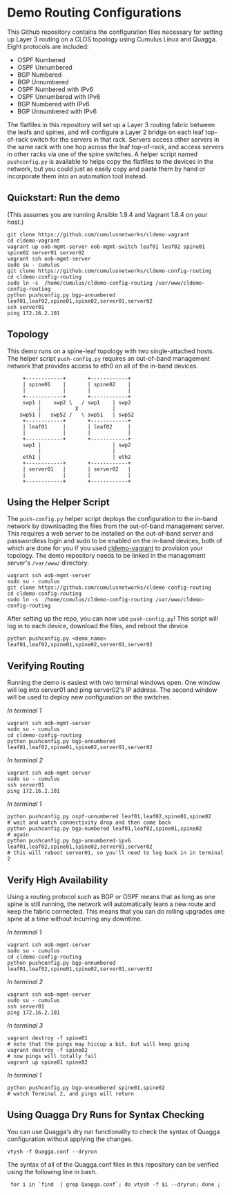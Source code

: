 Demo Routing Configurations
===========================
This Github repository contains the configuration files necessary for setting up Layer 3 routing on a CLOS topology using Cumulus Linux and Quagga. Eight protocols are included:

 * OSPF Numbered
 * OSPF Unnumbered
 * BGP Numbered
 * BGP Unnumbered
 * OSPF Numbered with IPv6
 * OSPF Unnumbered with IPv6
 * BGP Numbered with IPv6
 * BGP Unnumbered with IPv6

The flatfiles in this repository will set up a Layer 3 routing fabric between the leafs and spines, and will configure a Layer 2 bridge on each leaf top-of-rack switch for the servers in that rack. Servers access other servers in the same rack with one hop across the leaf top-of-rack, and access servers in other racks via one of the spine switches. A helper script named `pushconfig.py` is available to helps copy the flatfiles to the devices in the network, but you could just as easily copy and paste them by hand or incorporate them into an automation tool instead.


Quickstart: Run the demo
------------------------
(This assumes you are running Ansible 1.9.4 and Vagrant 1.8.4 on your host.)

    git clone https://github.com/cumulusnetworks/cldemo-vagrant
    cd cldemo-vagrant
    vagrant up oob-mgmt-server oob-mgmt-switch leaf01 leaf02 spine01 spine02 server01 server02
    vagrant ssh oob-mgmt-server
    sudo su - cumulus
    git clone https://github.com/cumulusnetworks/cldemo-config-routing
    cd cldemo-config-routing
    sudo ln -s  /home/cumulus/cldemo-config-routing /var/www/cldemo-config-routing
    python pushconfig.py bgp-unnumbered leaf01,leaf02,spine01,spine02,server01,server02
    ssh server01
    ping 172.16.2.101


Topology
--------
This demo runs on a spine-leaf topology with two single-attached hosts. The helper script `push-config.py` requires an out-of-band management network that provides access to eth0 on all of the in-band devices.

         +------------+       +------------+
         | spine01    |       | spine02    |
         |            |       |            |
         +------------+       +------------+
         swp1 |    swp2 \   / swp1    | swp2
              |           X           |
        swp51 |   swp52 /   \ swp51   | swp52
         +------------+       +------------+
         | leaf01     |       | leaf02     |
         |            |       |            |
         +------------+       +------------+
         swp1 |                       | swp2
              |                       |
         eth1 |                       | eth2
         +------------+       +------------+
         | server01   |       | server02   |
         |            |       |            |
         +------------+       +------------+


Using the Helper Script
-----------------------
The `push-config.py` helper script deploys the configuration to the in-band network by downloading the files from the out-of-band management server. This requires a web server to be installed on the out-of-band server and passwordless login and sudo to be enabled on the in-band devices, both of which are done for you if you used [cldemo-vagrant](http://github.com/cumulusnetworks/cldemo-vagrant) to provision your topology. The demo repository needs to be linked in the management server's `/var/www/` directory:

    vagrant ssh oob-mgmt-server
    sudo su - cumulus
    git clone https://github.com/cumulusnetworks/cldemo-config-routing
    cd cldemo-config-routing
    sudo ln -s  /home/cumulus/cldemo-config-routing /var/www/cldemo-config-routing

After setting up the repo, you can now use `push-config.py`! This script will log in to each device, download the files, and reboot the device.

    python pushconfig.py <demo_name> leaf01,leaf02,spine01,spine02,server01,server02


Verifying Routing
-----------------
Running the demo is easiest with two terminal windows open. One window will log into server01 and ping server02's IP address. The second window will be used to deploy new configuration on the switches.

*In terminal 1*

    vagrant ssh oob-mgmt-server
    sudo su - cumulus
    cd cldemo-config-routing
    python pushconfig.py bgp-unnumbered leaf01,leaf02,spine01,spine02,server01,server02

*In terminal 2*

    vagrant ssh oob-mgmt-server
    sudo su - cumulus
    ssh server01
    ping 172.16.2.101

*In terminal 1*

    python pushconfig.py ospf-unnumbered leaf01,leaf02,spine01,spine02
    # wait and watch connectivity drop and then come back
    python pushconfig.py bgp-numbered leaf01,leaf02,spine01,spine02
    # again
    python pushconfig.py bgp-unnumbered-ipv6 leaf01,leaf02,spine01,spine02,server01,server02
    # this will reboot server01, so you'll need to log back in in terminal 2


Verify High Availability
------------------------
Using a routing protocol such as BGP or OSPF means that as long as one spine is still running, the network will automatically learn a new route and keep the fabric connected. This means that you can do rolling upgrades one spine at a time without incurring any downtime.

*In terminal 1*

    vagrant ssh oob-mgmt-server
    sudo su - cumulus
    cd cldemo-config-routing
    python pushconfig.py bgp-unnumbered leaf01,leaf02,spine01,spine02,server01,server02

*In terminal 2*

    vagrant ssh oob-mgmt-server
    sudo su - cumulus
    ssh server01
    ping 172.16.2.101
    
*In terminal 3*

    vagrant destroy -f spine01
    # note that the pings may hiccup a bit, but will keep going
    vagrant destroy -f spine02
    # now pings will totally fail
    vagrant up spine01 spine02

*In terminal 1*

    python pushconfig.py bgp-unnumbered spine01,spine02
    # watch Terminal 2, and pings will return


Using Quagga Dry Runs for Syntax Checking
-----------------------------------------
You can use Quagga's dry run functionality to check the syntax of Quagga configuration without applying the changes.

    vtysh -f Quagga.conf --dryrun

The syntax of all of the Quagga.conf files in this repository can be verified using the following line in bash.

     for i in `find  | grep Quagga.conf`; do vtysh -f $i --dryrun; done ;
